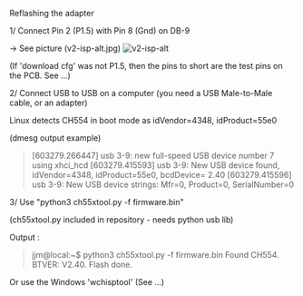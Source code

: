 Reflashing the adapter

1/ Connect Pin 2 (P1.5) with Pin 8 (Gnd) on DB-9

-> See picture (v2-isp-alt.jpg)
![v2-isp-alt](https://github.com/jjmz/Atari-Quadrature-USB-Mouse-Adapter/blob/v2-platformio/doc/v2-isp-alt.jpg)

(If 'download cfg' was not P1.5, then the pins to short are the test pins on the PCB.
See ...)

2/ Connect USB to USB on a computer (you need a USB Male-to-Male cable, or an adapter)

Linux detects CH554 in boot mode as idVendor=4348, idProduct=55e0

(dmesg output example)

> [603279.266447] usb 3-9: new full-speed USB device number 7 using xhci_hcd
[603279.415593] usb 3-9: New USB device found, idVendor=4348, idProduct=55e0, bcdDevice= 2.40
[603279.415596] usb 3-9: New USB device strings: Mfr=0, Product=0, SerialNumber=0


3/ Use "python3 ch55xtool.py -f firmware.bin"

(ch55xtool.py included in repository - needs python usb lib)

Output :

> jjm@local:~$ python3 ch55xtool.py -f firmware.bin 
Found CH554.
BTVER: V2.40.
Flash done.

Or use the Windows 'wchisptool'
(See ...)
